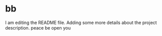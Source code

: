 # bb
I am editing the README file. Adding some more details about the project description.
peace be open you
